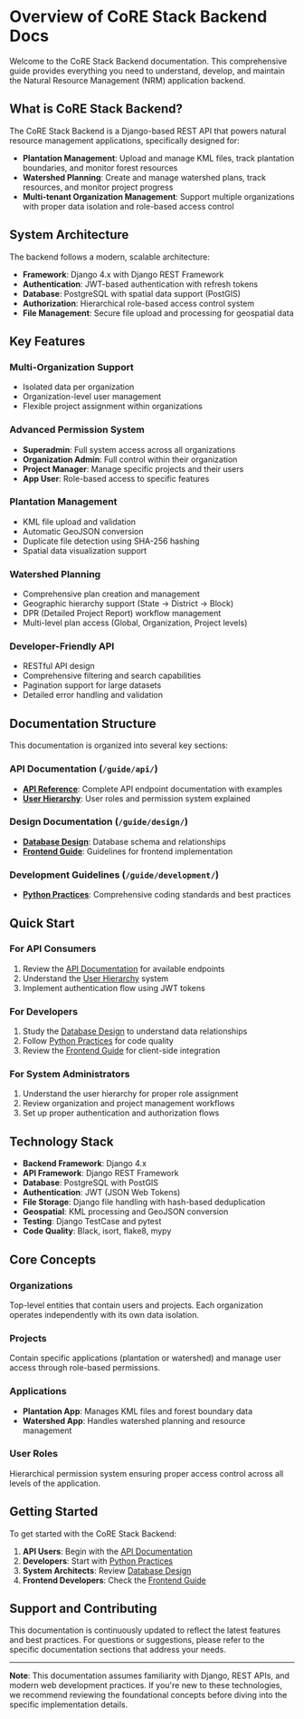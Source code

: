 # Overview of CoRE Stack Backend Docs

Welcome to the CoRE Stack Backend documentation. This comprehensive guide provides everything you need to understand,
develop, and maintain the Natural Resource Management (NRM) application backend.

## What is CoRE Stack Backend?

The CoRE Stack Backend is a Django-based REST API that powers natural resource management applications, specifically
designed for:

- **Plantation Management**: Upload and manage KML files, track plantation boundaries, and monitor forest resources
- **Watershed Planning**: Create and manage watershed plans, track resources, and monitor project progress
- **Multi-tenant Organization Management**: Support multiple organizations with proper data isolation and role-based
  access control

## System Architecture

The backend follows a modern, scalable architecture:

- **Framework**: Django 4.x with Django REST Framework
- **Authentication**: JWT-based authentication with refresh tokens
- **Database**: PostgreSQL with spatial data support (PostGIS)
- **Authorization**: Hierarchical role-based access control system
- **File Management**: Secure file upload and processing for geospatial data

## Key Features

### **Multi-Organization Support**

- Isolated data per organization
- Organization-level user management
- Flexible project assignment within organizations

### **Advanced Permission System**

- **Superadmin**: Full system access across all organizations
- **Organization Admin**: Full control within their organization
- **Project Manager**: Manage specific projects and their users
- **App User**: Role-based access to specific features

### **Plantation Management**

- KML file upload and validation
- Automatic GeoJSON conversion
- Duplicate file detection using SHA-256 hashing
- Spatial data visualization support

### **Watershed Planning**

- Comprehensive plan creation and management
- Geographic hierarchy support (State → District → Block)
- DPR (Detailed Project Report) workflow management
- Multi-level plan access (Global, Organization, Project levels)

### **Developer-Friendly API**

- RESTful API design
- Comprehensive filtering and search capabilities
- Pagination support for large datasets
- Detailed error handling and validation

## Documentation Structure

This documentation is organized into several key sections:

### **API Documentation** (`/guide/api/`)

- **[API Reference](guide/api/api.md)**: Complete API endpoint documentation with examples
- **[User Hierarchy](guide/api/hierarchy.md)**: User roles and permission system explained

### **Design Documentation** (`/guide/design/`)

- **[Database Design](guide/design/db_design.md)**: Database schema and relationships
- **[Frontend Guide](guide/design/frontend.md)**: Guidelines for frontend implementation

### **Development Guidelines** (`/guide/development/`)

- **[Python Practices](guide/development/practices.md)**: Comprehensive coding standards and best practices

## Quick Start

### For API Consumers

1. Review the [API Documentation](guide/api/api.md) for available endpoints
2. Understand the [User Hierarchy](guide/api/hierarchy.md) system
3. Implement authentication flow using JWT tokens

### For Developers

1. Study the [Database Design](guide/design/db_design.md) to understand data relationships
2. Follow [Python Practices](guide/development/practices.md) for code quality
3. Review the [Frontend Guide](guide/design/frontend.md) for client-side integration

### For System Administrators

1. Understand the user hierarchy for proper role assignment
2. Review organization and project management workflows
3. Set up proper authentication and authorization flows

## Technology Stack

- **Backend Framework**: Django 4.x
- **API Framework**: Django REST Framework
- **Database**: PostgreSQL with PostGIS
- **Authentication**: JWT (JSON Web Tokens)
- **File Storage**: Django file handling with hash-based deduplication
- **Geospatial**: KML processing and GeoJSON conversion
- **Testing**: Django TestCase and pytest
- **Code Quality**: Black, isort, flake8, mypy

## Core Concepts

### Organizations

Top-level entities that contain users and projects. Each organization operates independently with its own data
isolation.

### Projects

Contain specific applications (plantation or watershed) and manage user access through role-based permissions.

### Applications

- **Plantation App**: Manages KML files and forest boundary data
- **Watershed App**: Handles watershed planning and resource management

### User Roles

Hierarchical permission system ensuring proper access control across all levels of the application.

## Getting Started

To get started with the CoRE Stack Backend:

1. **API Users**: Begin with the [API Documentation](guide/api/api.md)
2. **Developers**: Start with [Python Practices](guide/development/practices.md)
3. **System Architects**: Review [Database Design](guide/design/db_design.md)
4. **Frontend Developers**: Check the [Frontend Guide](guide/design/frontend.md)

## Support and Contributing

This documentation is continuously updated to reflect the latest features and best practices. For questions or
suggestions, please refer to the specific documentation sections that address your needs.

---

**Note**: This documentation assumes familiarity with Django, REST APIs, and modern web development practices. If you're
new to these technologies, we recommend reviewing the foundational concepts before diving into the specific
implementation details.
